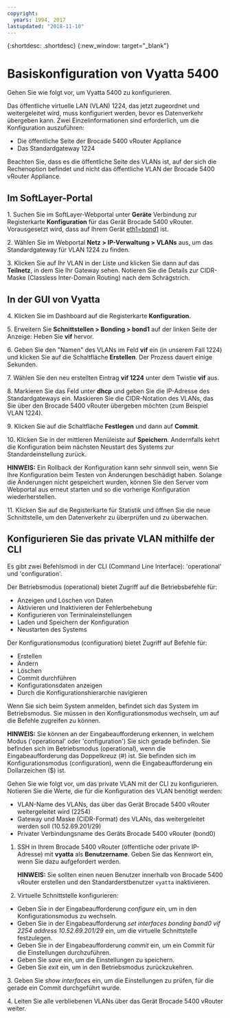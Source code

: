 ```yaml
---
copyright:
  years: 1994, 2017
lastupdated: "2018-11-10"
---
```


{:shortdesc: .shortdesc}
{:new_window: target="_blank"}

# Basiskonfiguration von Vyatta 5400

Gehen Sie wie folgt vor, um Vyatta 5400 zu konfigurieren.

Das öffentliche virtuelle LAN (VLAN) 1224, das jetzt zugeordnet und weitergeleitet wird, muss konfiguriert werden, bevor es Datenverkehr übergeben kann. Zwei Einzelinformationen sind erforderlich, um die Konfiguration auszuführen:

  * Die öffentliche Seite der Brocade 5400 vRouter Appliance
  * Das Standardgateway 1224

Beachten Sie, dass es die öffentliche Seite des VLANs ist, auf der sich die Rechenoption befindet und nicht das öffentliche VLAN der Brocade 5400 vRouter Appliance.

## Im SoftLayer-Portal

1\. Suchen Sie im SoftLayer-Webportal unter **Geräte** Verbindung zur Registerkarte **Konfiguration** für das Gerät Brocade 5400 vRouter. Vorausgesetzt wird, dass auf Ihrem Gerät <span style="text-decoration: underline">eth1=bond1</span> ist.

2\. Wählen Sie im Webportal **Netz > IP-Verwaltung > VLANs** aus, um das Standardgateway für VLAN 1224 zu finden.

3\. Klicken Sie auf Ihr VLAN in der Liste und klicken Sie dann auf das **Teilnetz**, in dem Sie Ihr Gateway sehen. Notieren Sie die Details zur CIDR-Maske (Classless Inter-Domain Routing) nach dem Schrägstrich. 

## In der GUI von Vyatta

4\. Klicken Sie im Dashboard auf die Registerkarte **Konfiguration**.

5\. Erweitern Sie **Schnittstellen > Bonding > bond1** auf der linken Seite der Anzeige: Heben Sie **vif** hervor.

6\. Geben Sie den "Namen" des VLANs im Feld **vif** ein (in unserem Fall 1224) und klicken Sie auf die Schaltfläche **Erstellen**. Der Prozess dauert einige Sekunden.

7\. Wählen Sie den neu erstellten Eintrag **vif 1224** unter dem Twistie **vif** aus.

8\. Markieren Sie das Feld unter **dhcp** und geben Sie die IP-Adresse des Standardgateways ein. Maskieren Sie die CIDR-Notation des VLANs, das Sie über den Brocade 5400 vRouter übergeben möchten (zum Beispiel VLAN 1224).

9\. Klicken Sie auf die Schaltfläche **Festlegen** und dann auf **Commit**.

10\. Klicken Sie in der mittleren Menüleiste auf **Speichern**. Andernfalls kehrt die Konfiguration beim nächsten Neustart des Systems zur Standardeinstellung zurück. 

**HINWEIS:** Ein Rollback der Konfiguration kann sehr sinnvoll sein, wenn Sie Ihre Konfiguration beim Testen von Änderungen beschädigt haben. Solange die Änderungen nicht gespeichert wurden, können Sie den Server vom Webportal aus erneut starten und so die vorherige Konfiguration wiederherstellen.

11\. Klicken Sie auf die Registerkarte für Statistik und öffnen Sie die neue Schnittstelle,  um den Datenverkehr zu überprüfen und zu überwachen.

## Konfigurieren Sie das private VLAN mithilfe der CLI

Es gibt zwei Befehlsmodi in der CLI (Command Line Interface): 'operational' und 'configuration'. 

Der Betriebsmodus (operational) bietet Zugriff auf die Betriebsbefehle für:

  * Anzeigen und Löschen von Daten
  * Aktivieren und Inaktivieren der Fehlerbehebung
  * Konfigurieren von Terminaleinstellungen
  * Laden und Speichern der Konfiguration
  * Neustarten des Systems

Der Konfigurationsmodus (configuration) bietet Zugriff auf Befehle für:

  * Erstellen
  * Ändern
  * Löschen
  * Commit durchführen
  * Konfigurationsdaten anzeigen
  * Durch die Konfigurationshierarchie navigieren

Wenn Sie sich beim System anmelden, befindet sich das System im Betriebsmodus. Sie müssen in den Konfigurationsmodus wechseln, um auf die Befehle zugreifen zu können. 

**HINWEIS:** Sie können an der Eingabeaufforderung erkennen, in welchem Modus ('operational' oder 'configuration') Sie sich gerade befinden. Sie befinden sich im Betriebsmodus (operational), wenn die Eingabeaufforderung das Doppelkreuz (#) ist. Sie befinden sich im Konfigurationsmodus (configuration), wenn die Eingabeaufforderung ein Dollarzeichen ($) ist.

Gehen Sie wie folgt vor, um das private VLAN mit der CLI zu konfigurieren. Notieren Sie die Werte, die für die Konfiguration des VLAN benötigt werden:

  * VLAN-Name des VLANs, das über das Gerät Brocade 5400 vRouter weitergeleitet wird (2254)
  * Gateway und Maske (CIDR-Format) des VLANs, das weitergeleitet werden soll (10.52.69.201/29)
  * Privater Verbindungsname des Geräts Brocade 5400 vRouter (bond0)

1. SSH in Ihrem Brocade 5400 vRouter (öffentliche oder private IP-Adresse) mit **vyatta** als **Benutzername**. Geben Sie das Kennwort ein, wenn Sie dazu aufgefordert werden. 

   **HINWEIS:** Sie sollten einen neuen Benutzer innerhalb von Brocade 5400 vRouter erstellen und den Standarderstbenutzer `vyatta` inaktivieren.

2. Virtuelle Schnittstelle konfigurieren:

  * Geben Sie in der Eingabeaufforderung *configure* ein, um in den Konfigurationsmodus zu wechseln.
  * Geben Sie in der Eingabeaufforderung *set interfaces bonding bond0 vif 2254 address 10.52.69.201/29* ein, um die virtuelle Schnittstelle festzulegen.
  * Geben Sie in der Eingabeaufforderung *commit* ein, um ein Commit für die Einstellungen durchzuführen.
  * Geben Sie *save* ein, um die Einstellungen zu speichern.
  * Geben Sie *exit* ein, um in den Betriebsmodus zurückzukehren. 

3\. Geben Sie *show interfaces* ein, um die Einstellungen zu prüfen, für die gerade ein Commit durchgeführt wurde.

4\. Leiten Sie alle verbliebenen VLANs über das Gerät Brocade 5400 vRouter weiter.
